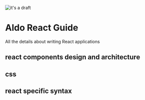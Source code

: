 ![it's a  draft](https://cdn.meme.am/cache/instances/folder781/66247781.jpg)

# Aldo React  Guide
All the details about writing React applications

## react components design and architecture
## css
## react specific syntax
